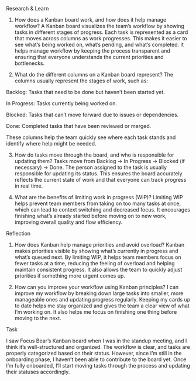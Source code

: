  Research & Learn

1. How does a Kanban board work, and how does it help manage workflow?
A Kanban board visualizes the team’s workflow by showing tasks in different stages of progress. Each task is represented as a card that moves across columns as work progresses. This makes it easier to see what’s being worked on, what’s pending, and what’s completed. It helps manage workflow by keeping the process transparent and ensuring that everyone understands the current priorities and bottlenecks.

2. What do the different columns on a Kanban board represent?
The columns usually represent the stages of work, such as:

Backlog: Tasks that need to be done but haven’t been started yet.

In Progress: Tasks currently being worked on.

Blocked: Tasks that can’t move forward due to issues or dependencies.

Done: Completed tasks that have been reviewed or merged.

These columns help the team quickly see where each task stands and identify where help might be needed.

3. How do tasks move through the board, and who is responsible for updating them?
Tasks move from Backlog → In Progress → Blocked (if necessary) → Done.
The person assigned to the task is usually responsible for updating its status. This ensures the board accurately reflects the current state of work and that everyone can track progress in real time.

4. What are the benefits of limiting work in progress (WIP)?
Limiting WIP helps prevent team members from taking on too many tasks at once, which can lead to context switching and decreased focus. It encourages finishing what’s already started before moving on to new work, improving overall quality and flow efficiency.

 Reflection

1. How does Kanban help manage priorities and avoid overload?
Kanban makes priorities visible by showing what’s currently in progress and what’s queued next. By limiting WIP, it helps team members focus on fewer tasks at a time, reducing the feeling of overload and helping maintain consistent progress. It also allows the team to quickly adjust priorities if something more urgent comes up.

2. How can you improve your workflow using Kanban principles?
I can improve my workflow by breaking down large tasks into smaller, more manageable ones and updating progress regularly. Keeping my cards up to date helps me stay organized and gives the team a clear view of what I’m working on. It also helps me focus on finishing one thing before moving to the next.

 Task

I saw Focus Bear’s Kanban board when I was in the standup meeting, and I think it’s well-structured and organized. The workflow is clear, and tasks are properly categorized based on their status. However, since I’m still in the onboarding phase, I haven’t been able to contribute to the board yet. Once I’m fully onboarded, I’ll start moving tasks through the process and updating their statuses accordingly.